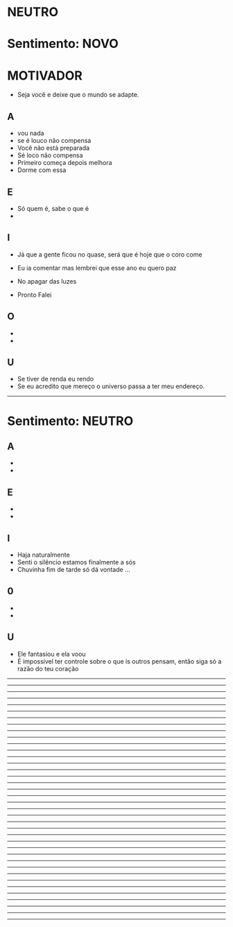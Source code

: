 # NEUTRO

# Sentimento: NOVO

# MOTIVADOR
* Seja você e deixe que o mundo se adapte.

## A
* vou nada
* se é louco não compensa
* Você não está preparada
* Sé loco não compensa
* Primeiro começa depois melhora
* Dorme com essa


## E
* Só quem é, sabe o que é
*

## I
* Já que a gente ficou no quase, será que é hoje 
que o coro come

- Eu ia comentar mas lembrei que esse ano eu quero paz

- No apagar das luzes
- Pronto Falei


## O
*
*

## U
* Se tiver de renda eu rendo
* Se eu acredito que mereço o universo passa a ter meu endereço.

---

# Sentimento: NEUTRO

## A
*
*

## E
*
*

## I
* Haja naturalmente
* Senti o silêncio estamos finalmente a sós 
* Chuvinha fim de tarde só dá vontade ...

## 0
*
*

## U
* Ele fantasiou e ela voou 
* É impossível ter controle sobre o que is outros pensam, então siga só a razão do teu coração 

---


---

---


---

---


---

---


---

---


---

---


---

---


---

---


---

---


---

---


---

---


---

---


---

---


---

---


---

---


---

---


---

---


---

---


---

---


---